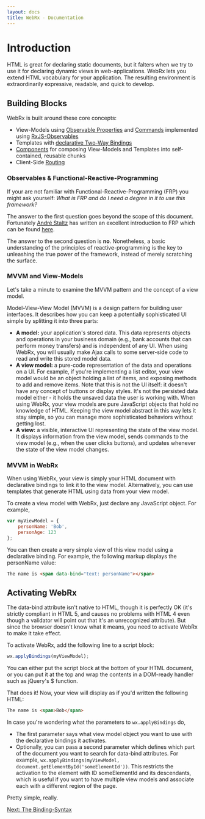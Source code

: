 ```yaml
---
layout: docs
title: WebRx - Documentation
---
```

# Introduction

HTML is great for declaring static documents, but it falters when we try to use it for declaring dynamic views in web-applications. WebRx 
lets you extend HTML vocabulary for your application. The resulting environment is extraordinarily expressive, readable, and quick to develop.

## Building Blocks

WebRx is built around these core concepts:

- View-Models using [Observable Properties](/docs/observable-properties.html) and [Commands](/docs/commands.html) implemented using [RxJS-Observables](https://github.com/Reactive-Extensions/RxJS/blob/master/doc/gettingstarted/what.md)
- Templates with [declarative Two-Way Bindings](/docs/binding-syntax.html)
- [Components](/docs/component-overview.html) for composing View-Models and Templates into self-contained, reusable chunks
- Client-Side [Routing](/docs/routing-overview.html)

### Observables & Functional-Reactive-Programming

If your are not familiar with Functional-Reactive-Programming (FRP) you might ask yourself: *What is FRP and do I need a degree in it to use this framework?* 

The answer to the first question goes beyond the scope of this document. Fortunately [André Staltz](https://twitter.com/andrestaltz) has written an excellent introduction to FRP which can be found [here](https://gist.github.com/staltz/868e7e9bc2a7b8c1f754).

The answer to the second question is **no**. Nonetheless, a basic understanding of the principles of reactive-programming is the key to unleashing the true power of the framework, instead of merely scratching the surface. 
 

### <a id="topic-mvvm-intro"></a>MVVM and View-Models

Let's take a minute to examine the MVVM pattern and the concept of a view model.

Model-View-View Model (MVVM) is a design pattern for building user interfaces. It describes how you can keep a 
potentially sophisticated UI simple by splitting it into three parts:

- **A model:** your application's stored data. This data represents objects and operations in your business domain 
(e.g., bank accounts that can perform money transfers) and is independent of any UI. When using WebRx, 
you will usually make Ajax calls to some server-side code to read and write this stored model data.
- **A view model:** a pure-code representation of the data and operations on a UI. For example, 
if you're implementing a list editor, your view model would be an object holding a list of items, 
and exposing methods to add and remove items.
Note that this is not the UI itself: it doesn't have any concept of buttons or display styles. 
It's not the persisted data model either - it holds the unsaved data the user is working with. 
When using WebRx, your view models are pure JavaScript objects that hold no knowledge of HTML. 
Keeping the view model abstract in this way lets it stay simple, so you can manage more 
sophisticated behaviors without getting lost.
- **A view:** a visible, interactive UI representing the state of the view model. It displays information 
from the view model, sends commands to the view model (e.g., when the user clicks buttons), and updates 
whenever the state of the view model changes.

### MVVM in WebRx

When using WebRx, your view is simply your HTML document with declarative bindings to link it to the view model. 
Alternatively, you can use templates that generate HTML using data from your view model.

To create a view model with WebRx, just declare any JavaScript object. For example,

```javascript
var myViewModel = {
    personName: 'Bob',
    personAge: 123
};
```

You can then create a very simple view of this view model using a declarative binding. For example, 
the following markup displays the personName value:

```html
The name is <span data-bind="text: personName"></span>
```

## Activating WebRx

The data-bind attribute isn't native to HTML, though it is perfectly OK (it's strictly compliant in HTML 5, 
and causes no problems with HTML 4 even though a validator will point out that it's an unrecognized attribute). 
But since the browser doesn't know what it means, you need to activate WebRx to make it take effect.

To activate WebRx, add the following line to a script block:

```javascript
wx.applyBindings(myViewModel);
```

You can either put the script block at the bottom of your HTML document, or you can put it at the top and wrap the 
contents in a DOM-ready handler such as jQuery's $ function.

That does it! Now, your view will display as if you'd written the following HTML:

```html
The name is <span>Bob</span>
```

In case you're wondering what the parameters to <code>wx.applyBindings</code> do,

- The first parameter says what view model object you want to use with the declarative bindings it activates.
- Optionally, you can pass a second parameter which defines which part of the document you want to search 
for data-bind attributes. For example, <code>wx.applyBindings(myViewModel, document.getElementById('someElementId'))</code>. 
This restricts the activation to the element with ID someElementId and its descendants, which is useful if you 
want to have multiple view models and associate each with a different region of the page.

Pretty simple, really.

<a class="next-topic" href="/docs/binding-syntax.html">Next: The Binding-Syntax</a>